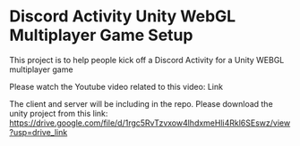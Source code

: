 # Discord Activity Unity WebGL Multiplayer Game Setup

This project is to help people kick off a Discord Activity for a Unity WEBGL multiplayer game

Please watch the Youtube video related to this video: Link

The client and server will be including in the repo. 
Please download the unity project from this link:
https://drive.google.com/file/d/1rgc5RvTzvxow4lhdxmeHli4Rkl6SEswz/view?usp=drive_link
